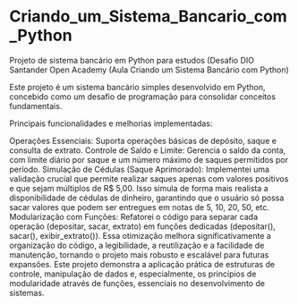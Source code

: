 # Criando_um_Sistema_Bancario_com_Python
Projeto de sistema bancário em Python para estudos (Desafio DIO Santander Open Academy (Aula Criando um Sistema Bancário com Python)


Este projeto é um sistema bancário simples desenvolvido em Python, concebido como um desafio de programação para consolidar conceitos fundamentais.

Principais funcionalidades e melhorias implementadas:

Operações Essenciais: Suporta operações básicas de depósito, saque e consulta de extrato.
Controle de Saldo e Limite: Gerencia o saldo da conta, com limite diário por saque e um número máximo de saques permitidos por período.
Simulação de Cédulas (Saque Aprimorado): Implementei uma validação crucial que permite realizar saques apenas com valores positivos e que sejam múltiplos de R$ 5,00. Isso simula de forma mais realista a disponibilidade de cédulas de dinheiro, garantindo que o usuário só possa sacar valores que podem ser entregues em notas de 5, 10, 20, 50, etc.
Modularização com Funções: Refatorei o código para separar cada operação (depositar, sacar, extrato) em funções dedicadas (depositar(), sacar(), exibir_extrato()). Essa otimização melhora significativamente a organização do código, a legibilidade, a reutilização e a facilidade de manutenção, tornando o projeto mais robusto e escalável para futuras expansões.
Este projeto demonstra a aplicação prática de estruturas de controle, manipulação de dados e, especialmente, os princípios de modularidade através de funções, essenciais no desenvolvimento de sistemas.
